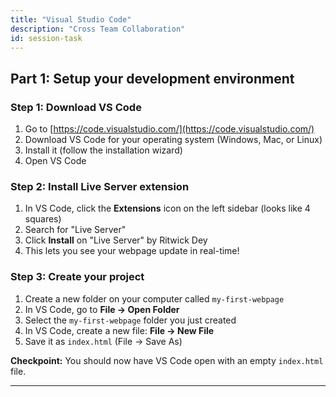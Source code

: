 ```yaml
---
title: "Visual Studio Code"
description: "Cross Team Collaboration"
id: session-task
---
```


## Part 1: Setup your development environment 

### Step 1: Download VS Code

1. Go to [https://code.visualstudio.com/](https://code.visualstudio.com/)
2. Download VS Code for your operating system (Windows, Mac, or Linux)
3. Install it (follow the installation wizard)
4. Open VS Code

### Step 2: Install Live Server extension

1. In VS Code, click the **Extensions** icon on the left sidebar (looks like 4 squares)
2. Search for "Live Server"
3. Click **Install** on "Live Server" by Ritwick Dey
4. This lets you see your webpage update in real-time!

### Step 3: Create your project

1. Create a new folder on your computer called `my-first-webpage`
2. In VS Code, go to **File → Open Folder**
3. Select the `my-first-webpage` folder you just created
4. In VS Code, create a new file: **File → New File**
5. Save it as `index.html` (File → Save As)

**Checkpoint:** You should now have VS Code open with an empty `index.html` file.

---

